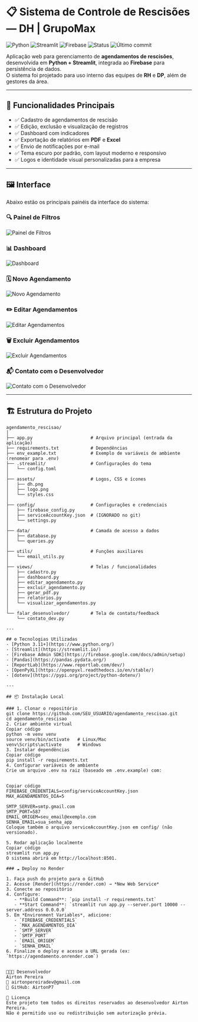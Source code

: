 # 📋 Sistema de Controle de Rescisões — DH | GrupoMax

![Python](https://img.shields.io/badge/Python-3.11%2B-blue?logo=python)
![Streamlit](https://img.shields.io/badge/Streamlit-app-red?logo=streamlit)
![Firebase](https://img.shields.io/badge/Firebase-integrado-orange?logo=firebase)
![Status](https://img.shields.io/badge/Status-Em%20produção-success)
![Último commit](https://img.shields.io/github/last-commit/AirtonP7/agendamento_rescisao)



Aplicação web para gerenciamento de **agendamentos de rescisões**, desenvolvida em **Python + Streamlit**, integrada ao **Firebase** para persistência de dados.  
O sistema foi projetado para uso interno das equipes de **RH** e **DP**, além de gestores da área.

---

## 🚀 Funcionalidades Principais
- ✅ Cadastro de agendamentos de rescisão
- ✅ Edição, exclusão e visualização de registros
- ✅ Dashboard com indicadores
- ✅ Exportação de relatórios em **PDF** e **Excel**
- ✅ Envio de notificações por e-mail
- ✅ Tema escuro por padrão, com layout moderno e responsivo
- ✅ Logos e identidade visual personalizadas para a empresa

---

## 🖼️ Interface

Abaixo estão os principais painéis da interface do sistema:

### 🔍 Painel de Filtros
![Painel de Filtros](assets/PAINEL_FILTROS.png)

### 📊 Dashboard
![Dashboard](assets/PAINEL_DASH.png)

### 🗓️ Novo Agendamento
![Novo Agendamento](assets/PAINEL_NV_AGENDAMENTO.png)

### ✏️ Editar Agendamentos
![Editar Agendamentos](assets/PAINEL_EDITAR_AGENDAMENTOS.png)

### 🗑️ Excluir Agendamentos
![Excluir Agendamentos](assets/PAINEL_EXCLUIR_AGENDAMENTOS.png)

### 📬 Contato com o Desenvolvedor
![Contato com o Desenvolvedor](assets/PAINEL_CONTATO_DESENVOLVEDOR.png)


---


## 🏗️ Estrutura do Projeto

```text
agendamento_rescisao/
│
├── app.py                      # Arquivo principal (entrada da aplicação)
├── requirements.txt            # Dependências
├── env_example.txt             # Exemplo de variáveis de ambiente (renomear para .env)
├── .streamlit/                 # Configurações do tema
│   └── config.toml
│
├── assets/                     # Logos, CSS e ícones
│   ├── dh.png
│   ├── logo.png
│   └── styles.css
│
├── config/                     # Configurações e credenciais
│   ├── firebase_config.py
│   ├── serviceAccountKey.json  # (IGNORADO no git)
│   └── settings.py
│
├── data/                       # Camada de acesso a dados
│   ├── database.py
│   └── queries.py
│
├── utils/                      # Funções auxiliares
│   └── email_utils.py
│
├── views/                      # Telas / funcionalidades
│   ├── cadastro.py
│   ├── dashboard.py
│   ├── editar_agendamento.py
│   ├── excluir_agendamento.py
│   ├── gerar_pdf.py
│   ├── relatorios.py
│   └── visualizar_agendamentos.py
│
└── falar_desenvolvedor/        # Tela de contato/feedback
    └── contato_dev.py

---

## ⚙️ Tecnologias Utilizadas
- [Python 3.11+](https://www.python.org/)
- [Streamlit](https://streamlit.io/)
- [Firebase Admin SDK](https://firebase.google.com/docs/admin/setup)
- [Pandas](https://pandas.pydata.org/)
- [ReportLab](https://www.reportlab.com/dev/)
- [OpenPyXL](https://openpyxl.readthedocs.io/en/stable/)
- [dotenv](https://pypi.org/project/python-dotenv/)

---

## 📦 Instalação Local

### 1. Clonar o repositório
git clone https://github.com/SEU_USUARIO/agendamento_rescisao.git
cd agendamento_rescisao
2. Criar ambiente virtual
Copiar código
python -m venv venv
source venv/bin/activate   # Linux/Mac
venv\Scripts\activate      # Windows
3. Instalar dependências
Copiar código
pip install -r requirements.txt
4. Configurar variáveis de ambiente
Crie um arquivo .env na raiz (baseado em .env.example) com:


Copiar código
FIREBASE_CREDENTIALS=config/serviceAccountKey.json
MAX_AGENDAMENTOS_DIA=5

SMTP_SERVER=smtp.gmail.com
SMTP_PORT=587
EMAIL_ORIGEM=seu_email@exemplo.com
SENHA_EMAIL=sua_senha_app
Coloque também o arquivo serviceAccountKey.json em config/ (não versionado).

5. Rodar aplicação localmente
Copiar código
streamlit run app.py
O sistema abrirá em http://localhost:8501.

### ☁️ Deploy no Render

1. Faça push do projeto para o GitHub
2. Acesse [Render](https://render.com) → *New Web Service*
3. Conecte ao repositório
4. Configure:
   - **Build Command**: `pip install -r requirements.txt`
   - **Start Command**: `streamlit run app.py --server.port 10000 --server.address 0.0.0.0`
5. Em *Environment Variables*, adicione:
   - `FIREBASE_CREDENTIALS`
   - `MAX_AGENDAMENTOS_DIA`
   - `SMTP_SERVER`
   - `SMTP_PORT`
   - `EMAIL_ORIGEM`
   - `SENHA_EMAIL`
6. Finalize o deploy e acesse a URL gerada (ex: `https://agendamento.onrender.com`)


🧑🏽‍💻 Desenvolvedor
Airton Pereira
📩 airtonpereiradev@gmail.com
💼 GitHub: AirtonP7

📌 Licença
Este projeto tem todos os direitos reservados ao desenvolvedor Airton Pereira.
Não é permitido uso ou redistribuição sem autorização prévia.
